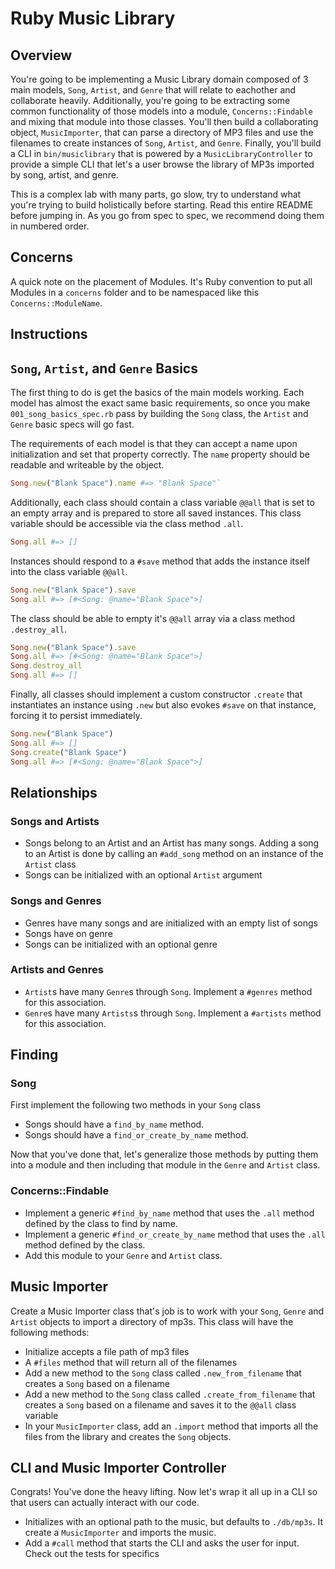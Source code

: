 # Ruby Music Library

## Overview

You're going to be implementing a Music Library domain composed of 3 main models, `Song`, `Artist`, and `Genre` that will relate to eachother and collaborate heavily. Additionally, you're going to be extracting some common functionality of those models into a module, `Concerns::Findable` and mixing that module into those classes. You'll then build a collaborating object, `MusicImporter`, that can parse a directory of MP3 files and use the filenames to create instances of `Song`, `Artist`, and `Genre`. Finally, you'll build a CLI in `bin/musiclibrary` that is powered by a `MusicLibraryController` to provide a simple CLI that let's a user browse the library of MP3s imported by song, artist, and genre.

This is a complex lab with many parts, go slow, try to understand what you're trying to build holistically before starting. Read this entire README before jumping in. As you go from spec to spec, we recommend doing them in numbered order. 

## Concerns

A quick note on the placement of Modules. It's Ruby convention to put all Modules in a `concerns` folder and to be namespaced like this `Concerns::ModuleName`.

## Instructions

## `Song`, `Artist`, and `Genre` Basics

The first thing to do is get the basics of the main models working. Each model has almost the exact same basic requirements, so once you make `001_song_basics_spec.rb` pass by building the `Song` class, the `Artist` and `Genre` basic specs will go fast.

The requirements of each model is that they can accept a name upon initialization and set that property correctly. The `name` property should be readable and writeable by the object.

```ruby
Song.new("Blank Space").name #=> "Blank Space"`
```

Additionally, each class should contain a class variable `@@all` that is set to an empty array and is prepared to store all saved instances. This class variable should be accessible via the class method `.all`.

```ruby
Song.all #=> []
```

Instances should respond to a `#save` method that adds the instance itself into the class variable `@@all`.

```ruby
Song.new("Blank Space").save
Song.all #=> [#<Song: @name="Blank Space">]
```

The class should be able to empty it's `@@all` array via a class method `.destroy_all`.

```ruby
Song.new("Blank Space").save
Song.all #=> [#<Song: @name="Blank Space">]
Song.destroy_all
Song.all #=> []
```

Finally, all classes should implement a custom constructor `.create` that instantiates an instance using `.new` but also evokes `#save` on that instance, forcing it to persist immediately.

```ruby
Song.new("Blank Space")
Song.all #=> []
Song.create("Blank Space")
Song.all #=> [#<Song: @name="Blank Space">]
```

## Relationships

### Songs and Artists

 * Songs belong to an Artist and an Artist has many songs. Adding a song to an Artist is done by calling an `#add_song` method on an instance of the `Artist` class
 * Songs can be initialized with an optional `Artist` argument

### Songs and Genres

  * Genres have many songs and are initialized with an empty list of songs
  * Songs have on genre
  * Songs can be initialized with an optional genre

### Artists and Genres

  * `Artist`s have many `Genre`s through `Song`. Implement a `#genres` method for this association.
  * `Genre`s have many `Artists`s through `Song`. Implement a `#artists` method for this association.

## Finding 

### Song
First implement the following two methods in your `Song` class

  * Songs should have a `find_by_name` method.
  * Songs should have a `find_or_create_by_name` method.

Now that you've done that, let's generalize those methods by putting them into a module and then including that module in the `Genre` and `Artist` class.

### Concerns::Findable

  * Implement a generic `#find_by_name` method that uses the `.all` method defined by the class to find by name.
  * Implement a generic `#find_or_create_by_name` method that uses the `.all` method defined by the class.
  * Add this module to your `Genre` and `Artist` class.


## Music Importer

Create a Music Importer class that's job is to work with your `Song`, `Genre` and `Artist` objects to import a directory of mp3s. This class will have the following methods:

  * Initialize accepts a file path of mp3 files
  * A `#files` method that will return all of the filenames
  * Add a new method to the `Song` class called `.new_from_filename` that creates a `Song` based on a filename
  * Add a new method to the `Song` class called `.create_from_filename` that creates a `Song` based on a filename and saves it to the `@@all` class variable
  * In your `MusicImporter` class, add an `.import` method that imports all the files from the library and creates the `Song` objects.

## CLI and Music Importer Controller
Congrats! You've done the heavy lifting. Now let's wrap it all up in a CLI so that users can actually interact with our code.

  * Initializes with an optional path to the music, but defaults to `./db/mp3s`. It create a `MusicImporter` and imports the music.
  * Add a `#call` method that starts the CLI and asks the user for input. Check out the tests for specifics


